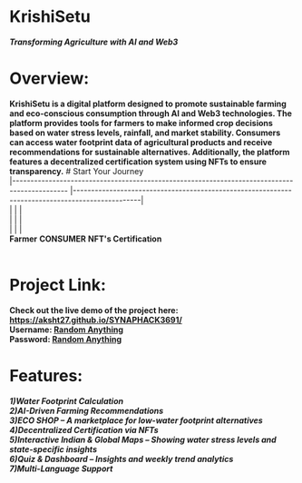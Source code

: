 # KrishiSetu
***Transforming Agriculture with AI and Web3***
# Overview:
**KrishiSetu is a digital platform designed to promote sustainable farming and eco-conscious consumption through AI and Web3 technologies. The platform provides tools for farmers to make informed crop decisions based on water stress levels, rainfall, and market stability. Consumers can access water footprint data of agricultural products and receive recommendations for sustainable alternatives. Additionally, the platform features a decentralized certification system using NFTs to ensure transparency.**
                                                                                             #  Start Your Journey<br>
        |--------------------------------------------------------------------------------------------- |------------------------------------------------------------------------------------------------|<br>
        |                                                                                              |                                                                                                |<br>
        |                                                                                              |                                                                                                |<br>
        |                                                                                              |                                                                                                |<br>
   **Farmer**                                                                                     **CONSUMER**                                                                           **NFT's Certification<br>**
     <br>
# Project Link: 
**Check out the live demo of the project here: https://aksht27.github.io/SYNAPHACK3691/** <br>
**Username: <ins> Random Anything</ins>** <br>
**Password: <ins> Random Anything</ins>**
# Features:
***1)Water Footprint Calculation<br>***
***2)AI-Driven Farming Recommendations<br>***
***3)ECO SHOP – A marketplace for low-water footprint alternatives<br>***
***4)Decentralized Certification via NFTs<br>***
***5)Interactive Indian & Global Maps – Showing water stress levels and state-specific insights<br>***
***6)Quiz & Dashboard – Insights and weekly trend analytics<br>***
***7)Multi-Language Support<br>***


